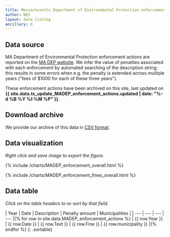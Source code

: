 ```yaml
---
title: Massachusetts Department of Environmental Protection enforcement action data
author: NES
layout: data_listing
ancillary: 0
---
```


## Data source

MA Department of Environmental Protection enforcement actions are reported on the [MA DEP website](http://www.mass.gov/eea/agencies/massdep/service/enforcement/enforcement-actions-2017.html).  We infer the value of penalties associated with each enforcement by automated searching of the description string; this results in some errors when e.g. the penalty is extended across multiple years ("fees of $1000 for each of these three years").

These enforcement actions have been archived on this site, last updated on **{{ site.data.ts_update_MADEP_enforcement_actions.updated | date: "%-d %B %Y %I:%M %P" }}**.

## Download archive

We provide our archive of this data in [CSV format](MADEP_enforcement_actions.csv).

## Data visualization

*Right click and save image to export the figure.*

{% include /charts/MADEP_enforcement_overall.html %}

{% include /charts/MADEP_enforcement_fines_overall.html %}


## Data table

*Click on the table headers to re-sort by that field.*


<!-- Note: need to have the for loop markup on the same line as the table rows as described here: http://stackoverflow.com/questions/35642820/jekyll-how-to-use-for-loop-to-generate-table-row-within-the-same-table-inside-m -->

| Year | Date | Description | Penalty amount | Municipalities | 
| --- | --- | --- | --- |{% for row in site.data.MADEP_enforcement_actions %}
| {{ row.Year }} | {{ row.Date }} | {{ row.Text }} | {{ row.Fine }} | {{ row.municipality }} |{% endfor %}
{: .sortable}

